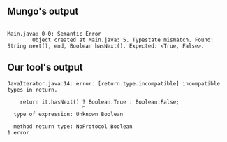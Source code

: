## Mungo's output

```

Main.java: 0-0: Semantic Error
		Object created at Main.java: 5. Typestate mismatch. Found: String next(), end, Boolean hasNext(). Expected: <True, False>.```

## Our tool's output

```
JavaIterator.java:14: error: [return.type.incompatible] incompatible types in return.
    return it.hasNext() ? Boolean.True : Boolean.False;
                        ^
  type of expression: Unknown Boolean
  method return type: NoProtocol Boolean
1 error```
